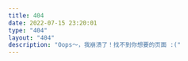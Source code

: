 ```yaml
---
title: 404
date: 2022-07-15 23:20:01
type: "404"
layout: "404"
description: "Oops～，我崩溃了！找不到你想要的页面 :("
---
```



